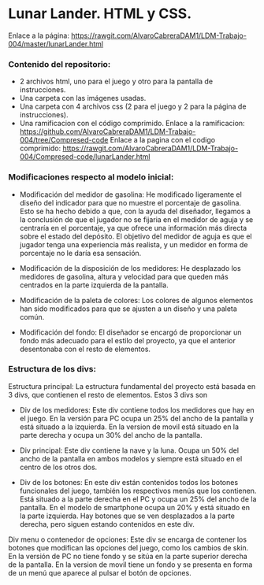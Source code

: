# Lunar Lander. HTML y CSS.

Enlace a la página: 
https://rawgit.com/AlvaroCabreraDAM1/LDM-Trabajo-004/master/lunarLander.html

### Contenido del repositorio:
 
- 2 archivos html, uno para el juego y otro para la pantalla de instrucciones.
- Una carpeta con las imágenes usadas.
- Una carpeta con 4 archivos css (2 para el juego y 2 para la página de instrucciones).
- Una ramificacion con el código comprimido. 
  Enlace a la ramificacion: https://github.com/AlvaroCabreraDAM1/LDM-Trabajo-004/tree/Compresed-code
  Enlace a la pagina con el codigo comprimido: https://rawgit.com/AlvaroCabreraDAM1/LDM-Trabajo-004/Compresed-code/lunarLander.html

### Modificaciones respecto al modelo inicial:

- Modificación del medidor de gasolina: He modificado ligeramente el diseño del indicador para que no muestre el porcentaje de gasolina.
Esto se ha hecho debido a que, con la ayuda del diseñador, llegamos a la conclusión de que el jugador no se fijaria en el medidor de
aguja y se centraría en el porcentaje, ya que ofrece una información más directa sobre el estado del depósito. El objetivo del medidor
de aguja es que el jugador tenga una experiencia más realista, y un medidor en forma de porcentaje no le daría esa sensación.

- Modificación de la disposición de los medidores: He desplazado los medidores de gasolina, altura y velocidad para que queden más
centrados en la parte izquierda de la pantalla.

- Modificación de la paleta de colores: Los colores de algunos elementos han sido modificados para que se ajusten a un diseño y una
paleta común.

- Modificación del fondo: El diseñador se encargó de proporcionar un fondo más adecuado para el estilo del proyecto, ya que el anterior
desentonaba con el resto de elementos.

### Estructura de los divs:

Estructura principal: La estructura fundamental del proyecto está basada en 3 divs, que contienen el resto de elementos. Estos 3 divs
son 

- Div de los medidores: Este div contiene todos los medidores que hay en el juego. En la versión para PC ocupa un 25% del ancho de la
pantalla y está situado a la izquierda. En la version de movil está situado en la parte derecha y ocupa un 30% del ancho de la pantalla.

- Div principal: Este div contiene la nave y la luna. Ocupa un 50% del ancho de la pantalla en ambos modelos y siempre está situado en
el centro de los otros dos.

- Div de los botones: En este div están contenidos todos los botones funcionales del juego, también los respectivos menús que los
contienen. Está situado a la parte derecha en el PC y ocupa un 25% del ancho de la pantalla. En el modelo de smartphone ocupa un 20% y
está situado en la parte izquierda. Hay botones que se ven desplazados a la parte derecha, pero siguen estando contenidos en este div.

Div menu o contenedor de opciones: Este div se encarga de contener los botones que modifican las opciones del juego, como los cambios de
skin. En la versión de PC no tiene fondo y se sitúa en la parte superior derecha de la pantalla. En la version de movil tiene un fondo y
se presenta en forma de un menú que aparece al pulsar el botón de opciones.
